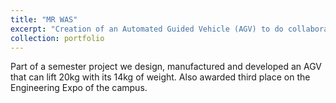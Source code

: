 ```yaml
---
title: "MR WAS"
excerpt: "Creation of an Automated Guided Vehicle (AGV) to do collaborative work in an Industrial Warehouse (2019). <br/><img src='/images/MrWAS1.JPG'>"
collection: portfolio
---
```


Part of a semester project we design, manufactured and developed an AGV that can lift 20kg with its 14kg of weight. Also awarded third place on the Engineering Expo of the campus. 
